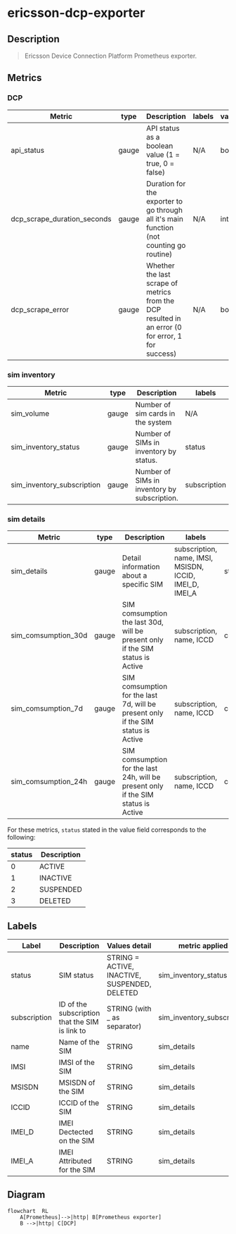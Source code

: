 # ericsson-dcp-exporter

## Description

>Ericsson Device Connection Platform Prometheus exporter.

## Metrics

### DCP

| Metric | type | Description | labels | value | implemented |
| --- | --- | -- | -- | -- | -- |
| api_status | gauge | API status as a boolean value (1 = true, 0 = false) | N/A | bool | ✅ |
| dcp_scrape_duration_seconds | gauge | Duration for the exporter to go through all it's main function (not counting go routine) | N/A | int | ✅ |
| dcp_scrape_error | gauge | Whether the last scrape of metrics from the DCP resulted in an error (0 for error, 1 for success) | N/A | bool | ✅ |

### sim inventory

| Metric | type | Description | labels | value | implemented |
| --- | --- | -- | -- | -- | -- |
| sim_volume | gauge | Number of sim cards in the system | N/A | int | ✅ |
| sim_inventory_status | gauge | Number of SIMs in inventory by status. | status | int | ❌ |
| sim_inventory_subscription | gauge | Number of SIMs in inventory by subscription. | subscription | int | ❌ |

### sim details

| Metric | type | Description | labels | value | implemented |
| --- | --- | -- | -- | -- | -- |
| sim_details | gauge | Detail information about a specific SIM |  subscription, name, IMSI, MSISDN, ICCID, IMEI_D, IMEI_A | status | ❌ |
| sim_comsumption_30d | gauge | SIM comsumption the last 30d, will be present only if the SIM status is Active | subscription, name, ICCD | comsumption | ❌ |
| sim_comsumption_7d | gauge | SIM comsumption for the last 7d, will be present only if the SIM status is Active | subscription, name, ICCD | comsumption | ❌ |
| sim_comsumption_24h | gauge | SIM comsumption for the last 24h, will be present only if the SIM status is Active | subscription, name, ICCD | comsumption | ❌ |

For these metrics, `status` stated in the value field corresponds to the following:

| status | Description |
| --- | --- |
| 0 | ACTIVE |
| 1 | INACTIVE |
| 2 | SUSPENDED |
| 3 | DELETED |

## Labels

| Label | Description | Values detail | metric applied |
| --- | --- | --- | --- |
| status | SIM status | STRING =  ACTIVE, INACTIVE, SUSPENDED, DELETED | sim_inventory_status |
| subscription | ID of the subscription that the SIM is link to | STRING (with _ as separator)  | sim_inventory_subscription |
| name | Name of the SIM | STRING | sim_details |
| IMSI | IMSI of the SIM | STRING | sim_details |
| MSISDN | MSISDN of the SIM | STRING | sim_details |
| ICCID | ICCID of the SIM | STRING | sim_details |
| IMEI_D | IMEI Dectected on the SIM | STRING | sim_details |
| IMEI_A | IMEI Attributed for the SIM | STRING | sim_details |

## Diagram

```mermaid
flowchart  RL
    A[Prometheus]-->|http| B[Prometheus exporter]
    B -->|http| C[DCP]
```
